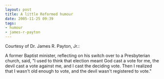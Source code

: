 ```yaml
---
layout: post
title: A little Reformed humour
date: 2005-11-25 09:39
tags:
- humour
- james-r-payton
---
```

Courtesy of Dr. James R. Payton, Jr.:

A former Baptist minister, reflecting on his switch over to a Presbyterian church, said, "I used to think that election meant God cast a vote for me, the devil cast a vote against me, and I cast the deciding vote. Then I realized that I wasn't old enough to vote, and the devil wasn't registered to vote."
